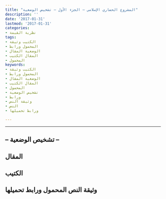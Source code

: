 ```yaml
---
title: "المشروع الحضاري الإسلامي – الجزء الأول – تشخيص الوضعية"
description: ''
date: '2017-01-31'
lastmod: '2017-01-31'
categories:
- نظرية القيمة
tags:
- الكتيب وثيقة
- المحمول ورابط
- الوضعية المقال
- المقال الكتيب
- المحمول
keywords:
- الكتيب وثيقة
- المحمول ورابط
- الوضعية المقال
- المقال الكتيب
- المحمول
- تشخيص الوضعية
- ورابط
- وثيقة النص
- النص
- ورابط تحميلها

---
```

****

## **– تشخيص الوضعية –**

## المقال

## الكتيب

## وثيقة النص المحمول ورابط تحميلها

###
